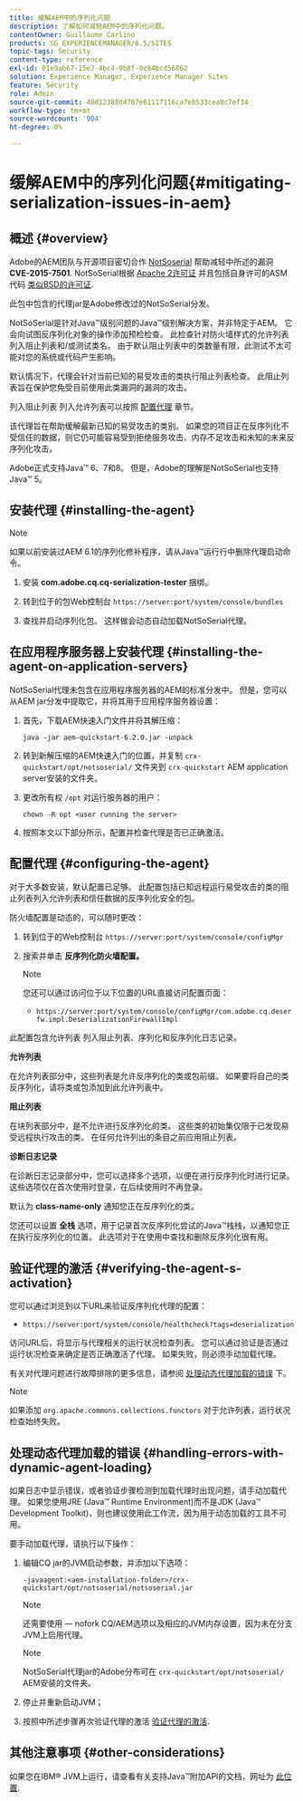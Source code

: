 ```yaml
---
title: 缓解AEM中的序列化问题
description: 了解如何减轻AEM中的序列化问题。
contentOwner: Guillaume Carlino
products: SG_EXPERIENCEMANAGER/6.5/SITES
topic-tags: Security
content-type: reference
exl-id: 01e9ab67-15e2-4bc4-9b8f-0c84bcd56862
solution: Experience Manager, Experience Manager Sites
feature: Security
role: Admin
source-git-commit: 48d12388d4707e61117116ca7eb533cea8c7ef34
workflow-type: tm+mt
source-wordcount: '904'
ht-degree: 0%

---
```


# 缓解AEM中的序列化问题{#mitigating-serialization-issues-in-aem}

## 概述 {#overview}

Adobe的AEM团队与开源项目密切合作 [NotSoserial](https://github.com/kantega/notsoserial) 帮助减轻中所述的漏洞 **CVE-2015-7501**. NotSoSerial根据 [Apache 2许可证](https://www.apache.org/licenses/LICENSE-2.0) 并且包括自身许可的ASM代码 [类似BSD的许可证](https://asm.ow2.io/).

此包中包含的代理jar是Adobe修改过的NotSoSerial分发。

NotSoSerial是针对Java™级别问题的Java™级别解决方案，并非特定于AEM。 它会向试图反序列化对象的操作添加预检检查。 此检查针对防火墙样式的允许列表列入阻止列表和/或测试类名。 由于默认阻止列表中的类数量有限，此测试不太可能对您的系统或代码产生影响。

默认情况下，代理会针对当前已知的易受攻击的类执行阻止列表检查。 此阻止列表旨在保护您免受目前使用此类漏洞的漏洞的攻击。

列入阻止列表 列入允许列表可以按照 [配置代理](/help/sites-administering/mitigating-serialization-issues.md#configuring-the-agent) 章节。

该代理旨在帮助缓解最新已知的易受攻击的类别。 如果您的项目正在反序列化不受信任的数据，则它仍可能容易受到拒绝服务攻击、内存不足攻击和未知的未来反序列化攻击。

Adobe正式支持Java™ 6、7和8。 但是，Adobe的理解是NotSoSerial也支持Java™ 5。

## 安装代理 {#installing-the-agent}

>[!NOTE]
>
>如果以前安装过AEM 6.1的序列化修补程序，请从Java™运行行中删除代理启动命令。

1. 安装 **com.adobe.cq.cq-serialization-tester** 捆绑。

1. 转到位于的包Web控制台 `https://server:port/system/console/bundles`
1. 查找并启动序列化包。 这样做会动态自动加载NotSoSerial代理。

## 在应用程序服务器上安装代理 {#installing-the-agent-on-application-servers}

NotSoSerial代理未包含在应用程序服务器的AEM的标准分发中。 但是，您可以从AEM jar分发中提取它，并将其用于应用程序服务器设置：

1. 首先，下载AEM快速入门文件并将其解压缩：

   ```shell
   java -jar aem-quickstart-6.2.0.jar -unpack
   ```

1. 转到新解压缩的AEM快速入门的位置，并复制 `crx-quickstart/opt/notsoserial/` 文件夹到 `crx-quickstart` AEM application server安装的文件夹。

1. 更改所有权 `/opt` 对运行服务器的用户：

   ```shell
   chown -R opt <user running the server>
   ```

1. 按照本文以下部分所示，配置并检查代理是否已正确激活。

## 配置代理 {#configuring-the-agent}

对于大多数安装，默认配置已足够。 此配置包括已知远程运行易受攻击的类的阻止列表列入允许列表和信任数据的反序列化安全的包。

防火墙配置是动态的，可以随时更改：

1. 转到位于的Web控制台 `https://server:port/system/console/configMgr`
1. 搜索并单击 **反序列化防火墙配置。**

   >[!NOTE]
   >
   >您还可以通过访问位于以下位置的URL直接访问配置页面：
   >
   >* `https://server:port/system/console/configMgr/com.adobe.cq.deserfw.impl.DeserializationFirewallImpl`

此配置包含允许列表 列入阻止列表、序列化和反序列化日志记录。

**允许列表**

在允许列表部分中，这些列表是允许反序列化的类或包前缀。 如果要将自己的类反序列化，请将类或包添加到此允许列表中。

**阻止列表**

在块列表部分中，是不允许进行反序列化的类。 这些类的初始集仅限于已发现易受远程执行攻击的类。 在任何允许列出的条目之前应用阻止列表。

**诊断日志记录**

在诊断日志记录部分中，您可以选择多个选项，以便在进行反序列化时进行记录。 这些选项仅在首次使用时登录，在后续使用时不再登录。

默认为 **class-name-only** 通知您正在反序列化的类。

您还可以设置 **全栈** 选项，用于记录首次反序列化尝试的Java™栈栈，以通知您正在执行反序列化的位置。 此选项对于在使用中查找和删除反序列化很有用。

## 验证代理的激活 {#verifying-the-agent-s-activation}

您可以通过浏览到以下URL来验证反序列化代理的配置：

* `https://server:port/system/console/healthcheck?tags=deserialization`

访问URL后，将显示与代理相关的运行状况检查列表。 您可以通过验证是否通过运行状况检查来确定是否正确激活了代理。 如果失败，则必须手动加载代理。

有关对代理问题进行故障排除的更多信息，请参阅 [处理动态代理加载的错误](#handling-errors-with-dynamic-agent-loading) 下。

>[!NOTE]
>
>如果添加 `org.apache.commons.collections.functors` 对于允许列表，运行状况检查始终失败。

## 处理动态代理加载的错误 {#handling-errors-with-dynamic-agent-loading}

如果日志中显示错误，或者验证步骤检测到加载代理时出现问题，请手动加载代理。 如果您使用JRE (Java™ Runtime Environment)而不是JDK (Java™ Development Toolkit)，则也建议使用此工作流，因为用于动态加载的工具不可用。

要手动加载代理，请执行以下操作：

1. 编辑CQ jar的JVM启动参数，并添加以下选项：

   ```shell
   -javaagent:<aem-installation-folder>/crx-quickstart/opt/notsoserial/notsoserial.jar
   ```

   >[!NOTE]
   >
   >还需要使用 — nofork CQ/AEM选项以及相应的JVM内存设置，因为未在分支JVM上启用代理。

   >[!NOTE]
   >
   >NotSoSerial代理jar的Adobe分布可在 `crx-quickstart/opt/notsoserial/` AEM安装的文件夹。

1. 停止并重新启动JVM；

1. 按照中所述步骤再次验证代理的激活 [验证代理的激活](/help/sites-administering/mitigating-serialization-issues.md#verifying-the-agent-s-activation).

## 其他注意事项 {#other-considerations}

如果您在IBM® JVM上运行，请查看有关支持Java™附加API的文档，网址为 [此位置](https://www.ibm.com/docs/en/sdk-java-technology/8?topic=documentation-java-attach-api).
